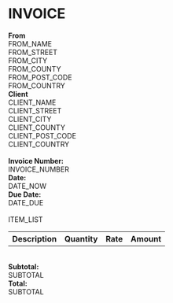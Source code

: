 <div class="panel panel-default">
    <div class="panel-heading center-block">
        <h1 class="panel-title center-block">INVOICE</h1>
    </div>
    <div class="panel-body">
        <div class="row">
            <div class="col-xs-6">
                <strong>From</strong>
                <div>FROM_NAME</div>
                <div>FROM_STREET</div>
                <div>FROM_CITY</div>
                <div>FROM_COUNTY</div>
                <div>FROM_POST_CODE</div>
                <div>FROM_COUNTRY</div>
            </div>
            <div class="col-xs-6">
                <strong>Client</strong>
                <div>CLIENT_NAME</div>
                <div>CLIENT_STREET</div>
                <div>CLIENT_CITY</div>
                <div>CLIENT_COUNTY</div>
                <div>CLIENT_POST_CODE</div>
                <div>CLIENT_COUNTRY</div>
            </div>
        </div>
        <br />
        <div class="row">
            <div class="col-xs-3"><strong>Invoice Number:</strong></div>
            <div class="col-xs-9">INVOICE_NUMBER</div>
        </div>
        <div class="row">
            <div class="col-xs-3"><strong>Date:</strong></div>
            <div class="col-xs-9">DATE_NOW</div>
        </div>
        <div class="row">
            <div class="col-xs-3"><strong>Due Date:</strong></div>
            <div class="col-xs-9">DATE_DUE</div>
        </div>
        <br />
        <table class="table">
            <tr>
                <th>Description</th>
                <th>Quantity</th>
                <th>Rate</th>
                <th>Amount</th>
            </tr>
            ITEM_LIST
        </table>
        <br />
        <div class="row">
            <div class="col-xs-9"><strong class="pull-right">Subtotal:</strong></div>
            <div class="col-xs-3">SUBTOTAL</div>
            <div class="col-xs-9"><strong class="pull-right">Total:</strong></div>
            <div class="col-xs-3">SUBTOTAL</div>
        </div>
    </div>
</div>

